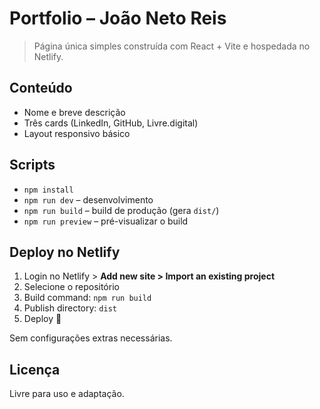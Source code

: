 # Portfolio – João Neto Reis

> Página única simples construída com React + Vite e hospedada no Netlify.

## Conteúdo
- Nome e breve descrição
- Três cards (LinkedIn, GitHub, Livre.digital)
- Layout responsivo básico

## Scripts
- `npm install`
- `npm run dev` – desenvolvimento
- `npm run build` – build de produção (gera `dist/`)
- `npm run preview` – pré-visualizar o build

## Deploy no Netlify
1. Login no Netlify > **Add new site > Import an existing project**
2. Selecione o repositório
3. Build command: `npm run build`
4. Publish directory: `dist`
5. Deploy 🎉

Sem configurações extras necessárias.

## Licença
Livre para uso e adaptação.
